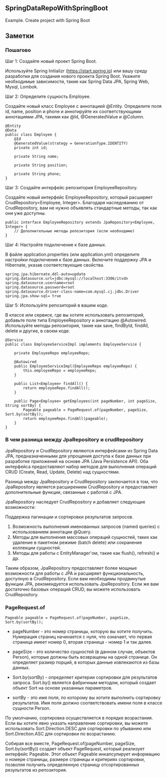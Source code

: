 ## SpringDataRepoWithSpringBoot
Example. Create project with Spring Boot

## Заметки

### Пошагово

Шаг 1: Создайте новый проект Spring Boot.

Используйте Spring Initializr (https://start.spring.io) или вашу среду разработки для создания нового проекта Spring Boot.
Укажите необходимые зависимости, такие как Spring Data JPA, Spring Web, Mysql, Lombok.

Шаг 2: Определите сущность Employee.

Создайте новый класс Employee с аннотацией @Entity.
Определите поля id, name, position и phone и аннотируйте их соответствующими аннотациями JPA, такими как @Id, @GeneratedValue и @Column.

```
@Entity
@Data
public class Employee {
    @Id
    @GeneratedValue(strategy = GenerationType.IDENTITY)
    private int id;

    private String name;

    private String position;

    private String phone;
}
```

Шаг 3: Создайте интерфейс репозитория EmployeeRepository.

Создайте новый интерфейс EmployeeRepository, который расширяет CrudRepository<Employee, Integer>.
Благодаря наследованию от CrudRepository, вам не нужно объявлять стандартные методы, так как они уже доступны.

```
public interface EmployeeRepository extends JpaRepository<Employee, Integer> {
    // Дополнительные методы репозитория (если необходимо)
}
```

Шаг 4: Настройте подключение к базе данных.

В файле application.properties (или application.yml) определите настройки подключения к базе данных.
Включите поддержку JPA и Hibernate, указав соответствующие свойства.

```
spring.jpa.hibernate.ddl-auto=update
spring.datasource.url=jdbc:mysql://localhost:3306/itvdn
spring.datasource.username=root
spring.datasource.password=root
spring.datasource.driver-class-name=com.mysql.cj.jdbc.Driver
spring.jpa.show-sql= true
```

Шаг 5: Используйте репозиторий в вашем коде.

В классе или сервисе, где вы хотите использовать репозиторий, добавьте поле типа EmployeeRepository и аннотацию @Autowired.
Используйте методы репозитория, такие как save, findById, findAll, delete и другие, в своем коде.

```
@Service
public class EmployeeServiceImpl implements EmployeeService {

    private EmployeeRepo employeeRepo;

    @Autowired
    public EmployeeServiceImpl(EmployeeRepo employeeRepo) {
        this.employeeRepo = employeeRepo;
    }

    public List<Employee> findAll() {
        return employeeRepo.findAll();
    }

    public Page<Employee> getEmployees(int pageNumber, int pageSize, String sortBy) {
        Pageable pageable = PageRequest.of(pageNumber, pageSize, Sort.by(sortBy));
        return employeeRepo.findAll(pageable);
    }
}
```

### В чем разница между JpaRepository и crudRepository

JpaRepository и CrudRepository являются интерфейсами из Spring Data JPA, предназначенными для упрощения доступа к базе данных при разработке приложений на основе JPA (Java Persistence API). Оба интерфейса предоставляют набор методов для выполнения операций CRUD (Create, Read, Update, Delete) над сущностями.

Разница между JpaRepository и CrudRepository заключается в том, что JpaRepository является расширением CrudRepository и предоставляет дополнительные функции, связанные с работой с JPA.

JpaRepository наследует CrudRepository и добавляет следующие возможности:

Поддержка пагинации и сортировки результатов запросов.

1. Возможность выполнения именованных запросов (named queries) с использованием аннотации @Query.
2. Методы для выполнения массовых операций сущностей, таких как удаление в пакетном режиме (batch delete) или сохранение коллекции сущностей.
3. Методы для работы с EntityManager'ом, такие как flush(), refresh() и др.
   
Таким образом, JpaRepository предоставляет более мощные возможности для работы с JPA и расширяет функциональность, доступную в CrudRepository. Если вам необходимы продвинутые функции JPA, рекомендуется использовать JpaRepository. Если же вам достаточно базовых операций CRUD, вы можете использовать CrudRepository.

### PageRequest.of

```
Pageable pageable = PageRequest.of(pageNumber, pageSize, Sort.by(sortBy));
```

- pageNumber - это номер страницы, которую вы хотите получить. Нумерация страниц начинается с нуля, что означает, что первая страница имеет номер 0, вторая страница - номер 1 и так далее.

- pageSize - это количество сущностей (в данном случае, объектов Person), которые должны быть возвращены на одной странице. Он определяет размер порций, в которых данные извлекаются из базы данных.

- Sort.by(sortBy) - определяет критерии сортировки для результатов запроса. Sort.by() является фабричным методом, который создает объект Sort на основе указанных параметров.

- sortBy - это имя поля, по которому вы хотите выполнить сортировку результатов. Имя поля должно соответствовать имени поля в классе сущности Person.

По умолчанию, сортировка осуществляется в порядке возрастания. Если вы хотите явно указать направление сортировки, вы можете использовать Sort.Direction.DESC для сортировки по убыванию или Sort.Direction.ASC для сортировки по возрастанию.

Собирая все вместе, PageRequest.of(pageNumber, pageSize, Sort.by(sortBy)) создает объект PageRequest, который реализует интерфейс Pageable. Этот объект Pageable инкапсулирует информацию о номере страницы, размере страницы и критериях сортировки, позволяя получить определенную страницу отсортированных результатов из репозитория.
